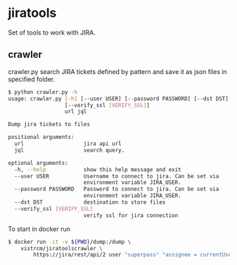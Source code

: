 # jiratools

Set of tools to work with JIRA.

## crawler

crawler.py search JIRA tickets defined by pattern and save it as json files in specified folder.

```bash
$ python crawler.py -h
usage: crawler.py [-h] [--user USER] [--password PASSWORD] [--dst DST]
                  [--verify_ssl [VERIFY_SSL]]
                  url jql

Dump jira tickets to files

positional arguments:
  url                   jira api url
  jql                   search query.

optional arguments:
  -h, --help            show this help message and exit
  --user USER           Username to connect to jira. Can be set via
                        environment variable JIRA_USER.
  --password PASSWORD   Password to connect to jira. Can be set via
                        environment variable JIRA_USER.
  --dst DST             destination to store files
  --verify_ssl [VERIFY_SSL]
                        verify ssl for jira connection
```

To start in docker run

```bash
$ docker run -it -v ${PWD}/dump:/dump \
    vistrcm/jiratoolscrawler \
        https://jira/rest/api/2 user "superpass" "assignee = currentUser()" --dst /dump
```
